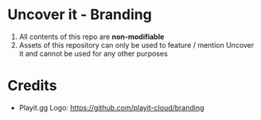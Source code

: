 # Uncover it - Branding
1. All contents of this repo are **non-modifiable**
2. Assets of this repository can only be used to feature / mention Uncover it and cannot be used for any other purposes

# Credits
- Playit.gg Logo: https://github.com/playit-cloud/branding
